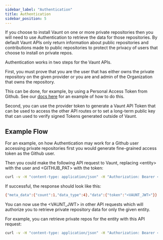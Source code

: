 ```yaml
---
sidebar_label: "Authentication"
title: Authentication
sidebar_position: 5
---
```


If you choose to install Vaunt on one or more private repositories then you will need to use Authentication to retrieve the data
for those repositories. By default Vaunt APIs only return information about public repositories and contributions made to public
repositories to protect the privacy of users that choose to install on private repos.

Authentication works in two steps for the Vaunt APIs.

First, you must prove that you are the user that has either owns the private repository on the given provider or you are
and admin of the Organization that owns the repository.

This can be done, for example, by using a Personal Access Token from Github. See our [docs here](./github/creating-a-pat) for
an example of how to do this.

Second, you can use the provider token to generate a Vaunt API Token that can be used to access the other API routes or to set
a long-term public key that can used to verify signed Tokens generated outside of Vaunt.

## Example Flow

For an example, on how Authentication may work for a Github user accessing private repositories first you would generate fine-grained
access token as the Github user.

Then you could make the following API request to Vaunt, replacing <entity\> with the user and <GITHUB_PAT\> with the token:

```Bash
curl -v -H "content-type: application/json" -H "Authorization: Bearer <GITHUB_PAT>" http://api.vaunt.dev/v1/github/entities/<entity>/token
```

If successful, the response should look like this:

```Bash
{"meta_data":{"count":1,"data_type":4},"data":{"token":"<VAUNT_JWT>"}}
```

You can now use the <VAUNT_JWT> in other API requests which will authorize you to retrieve private repository data for only the given entity.

For example, you can retrieve private repos for the entity with this API request:

```Bash
curl -v -H "content-type: application/json" -H "Authorization: Bearer <VAUNT_JWT>" http://api.vaunt.dev/v1/github/entities/<entity>/repositories?limit=10
```
